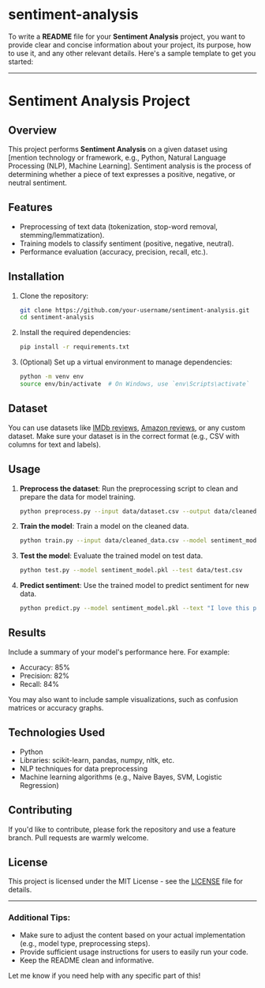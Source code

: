 # sentiment-analysis
To write a **README** file for your **Sentiment Analysis** project, you want to provide clear and concise information about your project, its purpose, how to use it, and any other relevant details. Here's a sample template to get you started:

---

# Sentiment Analysis Project

## Overview
This project performs **Sentiment Analysis** on a given dataset using [mention technology or framework, e.g., Python, Natural Language Processing (NLP), Machine Learning]. Sentiment analysis is the process of determining whether a piece of text expresses a positive, negative, or neutral sentiment.

## Features
- Preprocessing of text data (tokenization, stop-word removal, stemming/lemmatization).
- Training models to classify sentiment (positive, negative, neutral).
- Performance evaluation (accuracy, precision, recall, etc.).

## Installation

1. Clone the repository:
    ```bash
    git clone https://github.com/your-username/sentiment-analysis.git
    cd sentiment-analysis
    ```

2. Install the required dependencies:
    ```bash
    pip install -r requirements.txt
    ```

3. (Optional) Set up a virtual environment to manage dependencies:
    ```bash
    python -m venv env
    source env/bin/activate  # On Windows, use `env\Scripts\activate`
    ```

## Dataset
You can use datasets like [IMDb reviews](https://www.kaggle.com/datasets/lakshmi25npathi/imdb-dataset-of-50k-movie-reviews), [Amazon reviews](https://www.kaggle.com/datasets/bittlingmayer/amazonreviews), or any custom dataset. Make sure your dataset is in the correct format (e.g., CSV with columns for text and labels).

## Usage

1. **Preprocess the dataset**: 
    Run the preprocessing script to clean and prepare the data for model training.
    ```bash
    python preprocess.py --input data/dataset.csv --output data/cleaned_data.csv
    ```

2. **Train the model**:
    Train a model on the cleaned data.
    ```bash
    python train.py --input data/cleaned_data.csv --model sentiment_model.pkl
    ```

3. **Test the model**:
    Evaluate the trained model on test data.
    ```bash
    python test.py --model sentiment_model.pkl --test data/test.csv
    ```

4. **Predict sentiment**:
    Use the trained model to predict sentiment for new data.
    ```bash
    python predict.py --model sentiment_model.pkl --text "I love this product!"
    ```

## Results

Include a summary of your model's performance here. For example:

- Accuracy: 85%
- Precision: 82%
- Recall: 84%

You may also want to include sample visualizations, such as confusion matrices or accuracy graphs.

## Technologies Used
- Python
- Libraries: scikit-learn, pandas, numpy, nltk, etc.
- NLP techniques for data preprocessing
- Machine learning algorithms (e.g., Naive Bayes, SVM, Logistic Regression)

## Contributing
If you'd like to contribute, please fork the repository and use a feature branch. Pull requests are warmly welcome.

## License
This project is licensed under the MIT License - see the [LICENSE](LICENSE) file for details.

---

### Additional Tips:
- Make sure to adjust the content based on your actual implementation (e.g., model type, preprocessing steps).
- Provide sufficient usage instructions for users to easily run your code.
- Keep the README clean and informative.

Let me know if you need help with any specific part of this!
